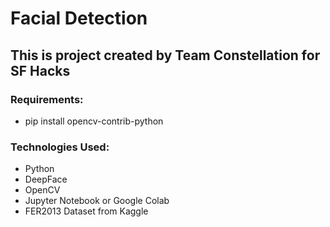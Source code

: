 # Facial Detection #
## This is project created by Team Constellation for SF Hacks ##

### Requirements: ###
 - pip install opencv-contrib-python

### Technologies Used: ###
- Python
- DeepFace
- OpenCV
- Jupyter Notebook or Google Colab
- FER2013 Dataset from Kaggle
